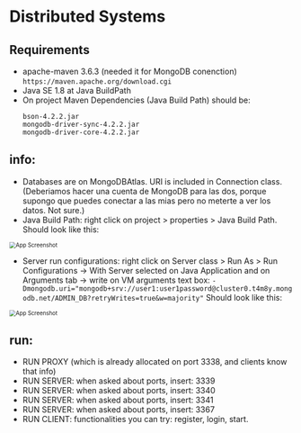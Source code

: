 # Distributed Systems

## Requirements
* apache-maven 3.6.3 (needed it for MongoDB conenction) ``` https://maven.apache.org/download.cgi ```
* Java SE 1.8 at Java BuildPath
* On project Maven Dependencies  (Java Build Path) should be: 
  ```
  bson-4.2.2.jar
  mongodb-driver-sync-4.2.2.jar
  mongodb-driver-core-4.2.2.jar
  ```
## info:
* Databases are on MongoDBAtlas. URI is included in Connection class. 
  (Deberiamos hacer una cuenta de MongoDB para las dos, porque supongo que puedes conectar a las mias pero no meterte a ver los datos. Not sure.)
* Java Build Path: right click on project > properties > Java Build Path. Should look like this:



<img src="https://github.com/rocioruizruiz/DistributedSystems/blob/main/img/JavaBuildPath.png" alt="App Screenshot" style="zoom: 70%" />

* Server run configurations: right click on Server class > Run As > Run Configurations -> With Server selected on Java Application and on Arguments tab -> write on VM arguments text box:
```-Dmongodb.uri="mongodb+srv://user1:user1password@cluster0.t4m8y.mongodb.net/ADMIN_DB?retryWrites=true&w=majority"```
Should look like this:



<img src="https://github.com/rocioruizruiz/DistributedSystems/blob/main/img/ServerRunConfiguration.png" alt="App Screenshot" style="zoom: 70%" />

## run:
* RUN PROXY (which is already allocated on port 3338, and clients know that info)
* RUN SERVER: when asked about ports, insert: 3339
* RUN SERVER: when asked about ports, insert: 3340
* RUN SERVER: when asked about ports, insert: 3341
* RUN SERVER: when asked about ports, insert: 3367
* RUN CLIENT: functionalities you can try: register, login, start.
